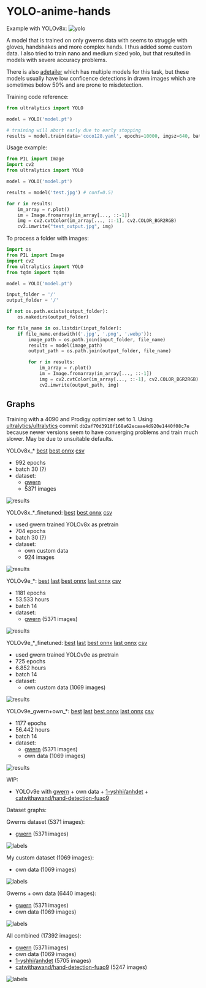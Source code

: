 # YOLO-anime-hands
Example with YOLOv8x:
![yolo](https://github.com/styler00dollar/YOLOv8-anime-hands/assets/51405565/c0c820d2-24d8-4d4a-b452-ad8e20811275)

A model that is trained on only gwerns data with seems to struggle with gloves, handshakes and more complex hands. I thus added some custom data. I also tried to train nano and medium sized yolo, but that resulted in models with severe accuracy problems.

There is also [adetailer](https://huggingface.co/Bingsu/adetailer) which has multiple models for this task, but these models usually have low conficence detections in drawn images which are sometimes below 50% and are prone to misdetection.

Training code reference:
```python
from ultralytics import YOLO

model = YOLO('model.pt')

# training will abort early due to early stopping
results = model.train(data='coco128.yaml', epochs=10000, imgsz=640, batch=20, amp=True)
```

Usage example:
```python
from PIL import Image
import cv2
from ultralytics import YOLO

model = YOLO('model.pt')

results = model('test.jpg') # conf=0.5)

for r in results:
    im_array = r.plot()
    im = Image.fromarray(im_array[..., ::-1])
    img = cv2.cvtColor(im_array[..., ::-1], cv2.COLOR_BGR2RGB)
    cv2.imwrite("test_output.jpg", img) 
```
To process a folder with images:
```python
import os
from PIL import Image
import cv2
from ultralytics import YOLO
from tqdm import tqdm

model = YOLO('model.pt')

input_folder = '/'
output_folder = '/'

if not os.path.exists(output_folder):
    os.makedirs(output_folder)

for file_name in os.listdir(input_folder):
    if file_name.endswith(('.jpg', '.png', '.webp')):
        image_path = os.path.join(input_folder, file_name)
        results = model(image_path)
        output_path = os.path.join(output_folder, file_name)

        for r in results:
            im_array = r.plot()
            im = Image.fromarray(im_array[..., ::-1])
            img = cv2.cvtColor(im_array[..., ::-1], cv2.COLOR_BGR2RGB)
            cv2.imwrite(output_path, img)
```

## Graphs

Training with a 4090 and Prodigy optimizer set to 1. Using [ultralytics/ultralytics](https://github.com/ultralytics/ultralytics) commit `db2af70d3910f168a62ecaae4d920e1440f08c7e` because newer versions seem to have converging problems and train much slower. May be due to unsuitable defaults.

YOLOv8x_* [best](https://github.com/styler00dollar/YOLO-anime-hands/releases/download/models/YOLOv8x_best.pt) [best onnx](https://github.com/styler00dollar/YOLO-anime-hands/releases/download/models/YOLOv8x_best_fp16_op18.onnx) [csv](https://github.com/styler00dollar/YOLO-anime-hands/releases/download/models/YOLOv8x_results.csv)
- 992 epochs
- batch 30 (?)
- dataset:
    - [gwern](https://gwern.net/crop#hands-download)
    - 5371 images
 
![results](https://github.com/styler00dollar/YOLOv8-anime-hands/assets/51405565/ed921cff-5f54-418f-b1f3-83f69e87981d)

YOLOv8x_*_finetuned: [best](https://github.com/styler00dollar/YOLO-anime-hands/releases/download/models/YOLOv8x_best_finetuned.pt) [best onnx](https://github.com/styler00dollar/YOLO-anime-hands/releases/download/models/YOLOv8x_best_finetuned_fp16_op18.onnx) [csv](https://github.com/styler00dollar/YOLO-anime-hands/releases/download/models/YOLOv8x_results_finetuned.csv)
- used gwern trained YOLOv8x as pretrain
- 704 epochs
- batch 30 (?)
- dataset:
    - own custom data
    - 924 images

![results](https://github.com/styler00dollar/YOLOv8-anime-hands/assets/51405565/e684f351-ded3-460d-93c1-7f89df38049c)

YOLOv9e_*: [best](https://github.com/styler00dollar/YOLO-anime-hands/releases/download/models/YOLOv9e_best.pt) [last](https://github.com/styler00dollar/YOLO-anime-hands/releases/download/models/YOLOv9e_last.pt) [best onnx](https://github.com/styler00dollar/YOLO-anime-hands/releases/download/models/YOLOv9e_best_fp16_op18.onnx) [last onnx](https://github.com/styler00dollar/YOLO-anime-hands/releases/download/models/YOLOv9e_last_fp16_op18.onnx) [csv](https://github.com/styler00dollar/YOLO-anime-hands/releases/download/models/YOLOv9e_results.csv)
- 1181 epochs
- 53.533 hours
- batch 14
- dataset:
    - [gwern](https://gwern.net/crop#hands-download) (5371 images)

![results](https://github.com/styler00dollar/YOLO-anime-hands/assets/51405565/aaae8564-0d55-49a7-8fbb-fffe5f491b54)

YOLOv9e_*_finetuned: [best](https://github.com/styler00dollar/YOLO-anime-hands/releases/download/models/YOLOv9e_best_finetuned.pt) [last](https://github.com/styler00dollar/YOLO-anime-hands/releases/download/models/YOLOv9e_last_finetuned.pt) [best onnx](https://github.com/styler00dollar/YOLO-anime-hands/releases/download/models/YOLOv9e_best_finetuned_fp16_op18.onnx) [last onnx](https://github.com/styler00dollar/YOLO-anime-hands/releases/download/models/YOLOv9e_last_finetuned_fp16_op18.onnx) [csv](https://github.com/styler00dollar/YOLO-anime-hands/releases/download/models/YOLOv9e_results_finetuned.csv)
- used gwern trained YOLOv9e as pretrain
- 725 epochs
- 6.852 hours
- batch 14
- dataset:
    - own custom data (1069 images)

![results](https://github.com/styler00dollar/YOLO-anime-hands/assets/51405565/6237c61a-9fb3-4b85-a23a-7d53dc3a38b3)

YOLOv9e_gwern+own_*: [best](https://github.com/styler00dollar/YOLO-anime-hands/releases/download/models/YOLOv9e_gwern+own_best.pt) [last](https://github.com/styler00dollar/YOLO-anime-hands/releases/download/models/YOLOv9e_gwern+own_last.pt) [best onnx](https://github.com/styler00dollar/YOLO-anime-hands/releases/download/models/YOLOv9e_gwern+own_best_fp16_op18.onnx) [last onnx](https://github.com/styler00dollar/YOLO-anime-hands/releases/download/models/YOLOv9e_gwern+own_last_fp16_op18.onnx) [csv](https://github.com/styler00dollar/YOLO-anime-hands/releases/download/models/YOLOv9e_results_gwern+own.csv)
- 1177 epochs
- 56.442 hours
- batch 14
- dataset:
    - [gwern](https://gwern.net/crop#hands-download) (5371 images)
    - own data (1069 images)

![results](https://github.com/styler00dollar/YOLO-anime-hands/assets/51405565/28811ad0-3530-44ae-b0a0-a33d77b4a453)

WIP:
- YOLOv9e with [gwern](https://gwern.net/crop#hands-download) + own data + [1-yshhi/anhdet](https://universe.roboflow.com/1-yshhi/anhdet) + [catwithawand/hand-detection-fuao9](https://universe.roboflow.com/catwithawand/hand-detection-fuao9)

Dataset graphs:

Gwerns dataset (5371 images):

- [gwern](https://gwern.net/crop#hands-download) (5371 images)


![labels](https://github.com/styler00dollar/YOLO-anime-hands/assets/51405565/ebe840c4-698d-4675-85c2-bd05c6573792)

My custom dataset (1069 images):

- own data (1069 images)
  
![labels](https://github.com/styler00dollar/YOLO-anime-hands/assets/51405565/fbf90d84-2cc3-4a6c-bdee-c20cbe4418f4)

Gwerns + own data (6440 images):

- [gwern](https://gwern.net/crop#hands-download) (5371 images)
- own data (1069 images)

![labels](https://github.com/styler00dollar/YOLO-anime-hands/assets/51405565/d83d4342-31a0-41fe-bcb4-f2266affcdc4)

All combined (17392 images):

- [gwern](https://gwern.net/crop#hands-download) (5371 images)
- own data (1069 images)
- [1-yshhi/anhdet](https://universe.roboflow.com/1-yshhi/anhdet) (5705 images)
- [catwithawand/hand-detection-fuao9](https://universe.roboflow.com/catwithawand/hand-detection-fuao9) (5247 images)

![labels](https://github.com/styler00dollar/YOLO-anime-hands/assets/51405565/89dcd317-23f9-4366-be56-73aba9ba3cf9)
